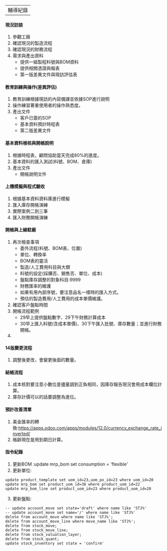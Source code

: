 <table>
    <tr>
        <td>輔導紀錄</td>
    </tr>
</table>

#### 現況訪談
1. 參觀工廠
2. 確認現況的製造流程
3. 確認現況的財務流程
4. 需求與產出資料
   +  提供一組製程料號與BOM資料
   +  提供相關憑證與報表
   +  第一版差異文件與現訪評估表

#### 教育訓練與操作(差異評估)
1. 教育訓練根據現訪的內容備課並依據SOP進行說明
2. 操作練習著重使用者的操作熟悉度。
3. 產出文件
   +  客戶已簽的SOP
   +  基本資料預計時程表
   +  第二版差異文件

#### 基本資料檢核與開帳說明
1. 根據時程表，顧問協助當天完成80%的進度。
2. 基本資料的匯入測試(料號、BOM、倉庫)
3. 產出文件
   +  開帳說明文件

#### 上機模擬與程式驗收
1. 根據基本資料資料庫進行模擬
2. 匯入庫存開帳演練
3. 實際案例二到三筆
4. 匯入財務開帳演練

#### 開帳與上線駐廠
1. 再次檢查事項
   +  委外流程(料號、BOM表、位置)
   +  單位、轉換率
   +  BOM表的靈活
   +  製造/人工費用科目與大類
   +  料號的設定(採購否、銷售否、單位、成本)
   +  盤點庫存調整的對象科目:9999
   +  財務匯率的維護
   +  如果有用內部序號，要注意品名一樣時的匯入方式。
   +  預估的製造費用/人工費用的成本單價維護。
4. 確認客戶盤點時間
5. 開帳流程範例
   +  29早上提供盤點數字、29下午財務計算成本
   +  30早上匯入料號(含成本單價)、30下午匯入批號、庫存數量；並進行財務開帳。
6. 

#### 14版變更流程
1. 調整後更改，會變更後面的數量。

#### 結帳流程
1. 成本核對要注意小數位差儘量調到正負相同，因庫存報告現況會用成本欄位計算。
2. 庫存計價可以的話要調整為進位。


#### 預計改善清單
1. 美金匯率的轉換:https://apps.odoo.com/apps/modules/12.0/currency_exchange_rate_inverted/
2. 帳齡現在是用到期日計算。

#### 指令紀錄
1. 更新BOM :update mrp_bom set consumption = 'flexible'
2. 更新單位:
  >  
    update product_template set uom_id=23,uom_po_id=23 where uom_id=20
    update mrp_bom set product_uom_id=38 where product_uom_id=22
    update mrp_bom_line set product_uom_id=23 where product_uom_id=20
3. 更新盤點:
  >  
    -- update account_move set state='draft' where name like 'STJ%'
    -- update account_move set name='/' where name like 'STJ%'
    delete from account_move where name like 'STJ%';
    delete from account_move_line where move_name like 'STJ%';
    delete from stock_move;
    delete from stock_move_line;
    delete from stock_valuation_layer;
    delete from stock_quant;
    update stock_inventory set state = 'confirm'
